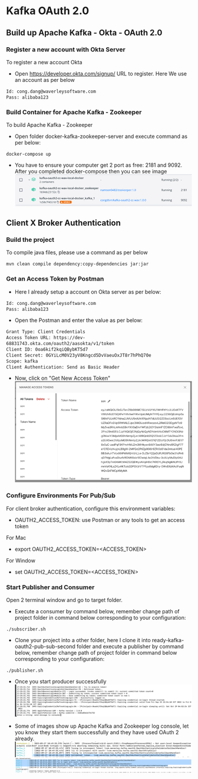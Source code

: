 # Kafka OAuth 2.0

## Build up Apache Kafka - Okta - OAuth 2.0

### Register a new account with Okta Server
To register a new account Okta
- Open https://developer.okta.com/signup/ URL to register. Here We use an account as per below
```
Id: cong.dang@waverleysoftware.com
Pass: alibaba123
```

### Build Container for Apache Kafka - Zookeeper
To build Apache Kafka - Zookeeper
- Open folder docker-kafka-zookeeper-server and execute command as per below:
```
docker-compose up
```
- You have to ensure your computer get 2 port as free: 2181 and 9092. After you completed docker-compose then you can see image
![img.png](images/img_kafka_zookeeper.png)

## Client X Broker Authentication

### Build the project
To compile java files, please use a command as per below
```
mvn clean compile dependency:copy-dependencies jar:jar
```

### Get an Access Token by Postman

- Here I already setup a account on Okta server as per below:
```
Id: cong.dang@waverleysoftware.com
Pass: alibaba123
```
- Open the Postman and enter the value as per below:
```
Grant Type: Client Credentials
Access Token URL: https://dev-68831743.okta.com/oauth2/aasokta/v1/token
Client ID: 0oa6kif2kqiQBybKT5d7
Client Secret: 0GYiLcM0V23yV8Kngcd5DvVaeuOxJT8r7hPhQ70e
Scope: kafka
Client Authentication: Send as Basic Header
```
- Now, click on "Get New Access Token"
![img.png](images/img_access_token.png)

### Configure Environments For Pub/Sub
For client broker authentication, configure this environment variables:

- OAUTH2_ACCESS_TOKEN: use Postman or any tools to get an access token

For Mac

- export OAUTH2_ACCESS_TOKEN=<ACCESS_TOKEN>

For Window

- set OAUTH2_ACCESS_TOKEN=<ACCESS_TOKEN>

### Start Publisher and Consumer
Open 2 terminal window and go to target folder.

- Execute a consumer by command below, remember change path of project folder in command below corresponding to your configuration:
```
./subscriber.sh
```

- Clone your project into a other folder, here I clone it into ready-kafka-oauth2-pub-sub-second folder and execute a publisher by command below, remember change path of project folder in command below corresponding to your configuration:
```
./publisher.sh
```
- Once you start producer successfully
![img.png](images/img_producer.png)

- Some of images show up Apache Kafka and Zookeeper log console, let you know they start them successfully and they have used OAuth 2 already.
![img.png](images/img_kafka_log.png)
![img.png](images/img_kafka_log_1.png)